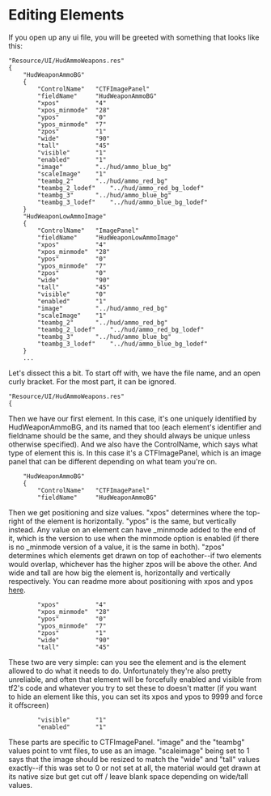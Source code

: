 # Editing Elements

If you open up any ui file, you will be greeted with something that looks like this:
```
"Resource/UI/HudAmmoWeapons.res"
{
	"HudWeaponAmmoBG"
	{
		"ControlName"	"CTFImagePanel"
		"fieldName"		"HudWeaponAmmoBG"
		"xpos"			"4"
		"xpos_minmode"	"28"
		"ypos"			"0"
		"ypos_minmode"	"7"
		"zpos"			"1"
		"wide"			"90"
		"tall"			"45"
		"visible"		"1"
		"enabled"		"1"
		"image"			"../hud/ammo_blue_bg"
		"scaleImage"	"1"	
		"teambg_2"		"../hud/ammo_red_bg"
		"teambg_2_lodef"	"../hud/ammo_red_bg_lodef"
		"teambg_3"		"../hud/ammo_blue_bg"
		"teambg_3_lodef"	"../hud/ammo_blue_bg_lodef"			
	}
	"HudWeaponLowAmmoImage"
	{
		"ControlName"	"ImagePanel"
		"fieldName"		"HudWeaponLowAmmoImage"
		"xpos"			"4"
		"xpos_minmode"	"28"
		"ypos"			"0"
		"ypos_minmode"	"7"
		"zpos"			"0"
		"wide"			"90"
		"tall"			"45"
		"visible"		"0"
		"enabled"		"1"
		"image"			"../hud/ammo_red_bg"
		"scaleImage"	"1"	
		"teambg_2"		"../hud/ammo_red_bg"
		"teambg_2_lodef"	"../hud/ammo_red_bg_lodef"
		"teambg_3"		"../hud/ammo_blue_bg"
		"teambg_3_lodef"	"../hud/ammo_blue_bg_lodef"			
	}
	...
```

Let's dissect this a bit. To start off with, we have the file name, and an open curly bracket. For the most part, it can be ignored.
```
"Resource/UI/HudAmmoWeapons.res"
{
```

Then we have our first element. In this case, it's one uniquely identified by HudWeaponAmmoBG, and its named that too (each element's identifier and fieldname should be the same, and they should always be unique unless otherwise specified). And we also have the ControlName, which says what type of element this is. In this case it's a CTFImagePanel, which is an image panel that can be different depending on what team you're on.
```
	"HudWeaponAmmoBG"
	{
		"ControlName"	"CTFImagePanel"
		"fieldName"		"HudWeaponAmmoBG"
```

Then we get positioning and size values. "xpos" determines where the top-right of the element is horizontally. "ypos" is the same, but vertically instead. Any value on an element can have _minmode added to the end of it, which is the version to use when the minmode option is enabled (if there is no _minmode version of a value, it is the same in both). "zpos" determines which elements get drawn on top of eachother--if two elements would overlap, whichever has the higher zpos will be above the other. And wide and tall are how big the element is, horizontally and vertically respectively. You can readme more about positioning with xpos and ypos [here](/1-APPENDIX/Positioning.md).
```
		"xpos"			"4"
		"xpos_minmode"	"28"
		"ypos"			"0"
		"ypos_minmode"	"7"
		"zpos"			"1"
		"wide"			"90"
		"tall"			"45"
```

These two are very simple: can you see the element and is the element allowed to do what it needs to do. Unfortunately they're also pretty unreliable, and often that element will be forcefully enabled and visible from tf2's code and whatever you try to set these to doesn't matter (if you want to hide an element like this, you can set its xpos and ypos to 9999 and force it offscreen)
```
		"visible"		"1"
		"enabled"		"1"
```

These parts are specific to CTFImagePanel. "image" and the "teambg" values point to vmt files, to use as an image. "scaleimage" being set to 1 says that the image should be resized to match the "wide" and "tall" values exactly--if this was set to 0 or not set at all, the material would get drawn at its native size but get cut off / leave blank space depending on wide/tall values.

